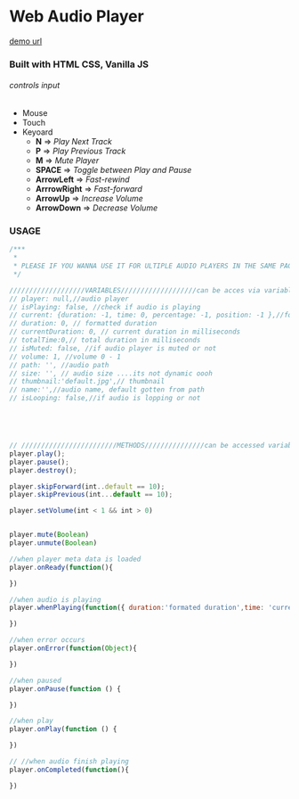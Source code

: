 # Web Audio Player

[demo url](https://xcelaudioplayer-web.netlify.app/)

### Built with HTML CSS, Vanilla JS 
###### controls input
* Mouse
* Touch 
* Keyoard
  * **N** => *Play Next Track*
  * **P** => *Play Previous Track*
  * **M** => *Mute Player*
  * **SPACE** => *Toggle between Play and Pause*
  * **ArrowLeft** => *Fast-rewind*
  * **ArrrowRight** => *Fast-forward*
  * **ArrowUp** => *Increase Volume*
  * **ArrowDown** => *Decrease Volume*

### USAGE
    
```javascript
/***
 * 
 * PLEASE IF YOU WANNA USE IT FOR ULTIPLE AUDIO PLAYERS IN THE SAME PAGE PLEASE CONVERT AUDIOPLAYER OBJECT TO CLASS
 */

///////////////////VARIABLES///////////////////can be acces via variable obj.key
// player: null,//audio player
// isPlaying: false, //check if audio is playing
// current: {duration: -1, time: 0, percentage: -1, position: -1 },//formatted duration, time in milliseconds ,percentage 1 - 100, formatted current position
// duration: 0, // formatted duration 
// currentDuration: 0, // current duration in milliseconds
// totalTime:0,// total duration in milliseconds
// isMuted: false, //if audio player is muted or not
// volume: 1, //volume 0 - 1
// path: '', //audio path
// size: '', // audio size ....its not dynamic oooh
// thumbnail:'default.jpg',// thumbnail
// name:'',//audio name, default gotten from path
// isLooping: false,//if audio is lopping or not





// ////////////////////////METHODS///////////////can be accessed variabe obj.func
player.play();
player.pause();
player.destroy();

player.skipForward(int..default == 10);
player.skipPrevious(int...default == 10);

player.setVolume(int < 1 && int > 0)


player.mute(Boolean)
player.unmute(Boolean)

//when player meta data is loaded 
player.onReady(function(){

})

//when audio is playing
player.whenPlaying(function({ duration:'formated duration',time: 'current time in millisecond',percentage:'1 - 100', position:'formaated current position'}){

})

//when error occurs
player.onError(function(Object){

})

//when paused
player.onPause(function () {

})

//when play
player.onPlay(function () {

})

// //when audio finish playing
player.onCompleted(function(){

})
